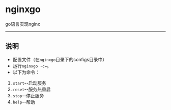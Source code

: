 # nginxgo

 go语言实现nginx

---

## 说明

- 配置文件（在`nginxgo`目录下的configs目录中）
- 运行`nginxgo -c=`。
- 以下为命令：

1. `start`--启动服务
2. `reset`--服务热重启
3. `stop`--停止服务
4. `help`--帮助

